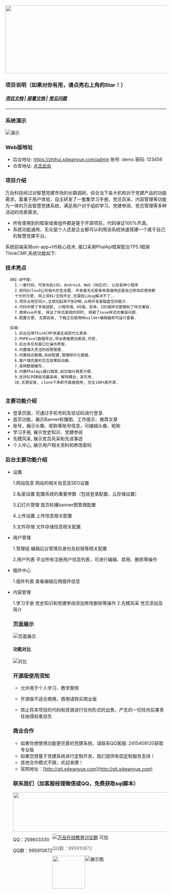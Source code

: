 <div align=center><img src="https://images.gitee.com/uploads/images/2021/0602/173906_8033df4c_2242923.png" width="590" height="212"/></div>

### 项目说明（如果对你有用，请点亮右上角的Star！）

##### <a target="_blank" href="http://doc.sdwanyue.com/wanyue_open_dangjian/2288362">项目文档</a> | <a target="_blank" href="http://doc.sdwanyue.com/wanyue_open_dangjian/2288363">部署文档</a> | <a target="_blank" href="http://doc.sdwanyue.com/wanyue_open_dangjian/2288739">常见问题</a> 

---

### 系统演示  
![演示](https://images.gitee.com/uploads/images/2021/0602/173945_647f3fb0_2242923.png "155114_9bce1969_8162876.png")
### Web版地址
- 后台地址: <a target="_blank" href="https://zhihui.sdwanyue.com/admin">https://zhihui.sdwanyue.com/admin</a> 账号: demo 密码: 123456
- 仓库地址: <a target="_blank" href="https://gitee.com/WanYueKeJi/wanyue_dangjian">点击此处</a> 
    
### 项目介绍
万岳科技经过对智慧党建市场的长期调研，综合当下各大机构对于党建产品的功能需求，着重于用户体验，自主研发了一套集学习手册、党员风采、内容管理等功能为一体的万岳智慧党建系统，满足用户对于组织学习、党建参阅、党员管理等多种活动的场景需求。
* 所有使用到的框架或者组件都是基于开源项目，代码保证100%开源。
* 系统功能通用，无论是个人还是企业都可以利用该系统快速搭建一个属于自己的智慧党建平台。

系统前端采用uni-app+H5核心技术, 接口采用PhalApi框架配合TP5.1框架ThinkCMF,系统功能如下:

### 技术亮点
```
  UNI-APP端:
    1.一套代码，可发布到iOS、Android、Web（响应式）、以及各种小程序
    2.依托Dcloud公司强大的生态圈, 开发者无论是拿来直接用还是自己修改后使用都
    十分的方便, 网上资料/文档齐全,无需担心bug解决不了..
    3.项目占用空间小,全部加起来不到2MB,占用开发者磁盘空间极少.
    4.代码中做了多端适配, 小程序端、H5端、安卓、IOS端样式都做到了样式兼容.
    7.使用vue开发, 保证了样式美观的同时, 规避了nvue样式的兼容问题.
    8.配置方便, 无需安装, 下载之后使用Hbuilder编辑器即可运行查看.    
    
  后端:  
    1.后台应用ThinkCMF快速生成现代化表单.
    2.PHPExcel数据导出,导出表格更加美观,可视.
    3.后台多任务窗口化操作界面.
    4.内置强大灵活的权限管理.
    5.内置组合数据,系统配置,管理碎片化数据.
    6.客户端完善的交互效果和动画.
    7.高频数据缓存.
    8.内置PhalApi接口框架,前后端分离更方便.
    9.支持队列降低流量高峰，解除耦合，高可用.
    10.无需安装, clone下来即可直接使用, 完全100%真开源.
     
```
 
 ### 主要功能介绍

 * 登录页面，可通过手机号码及验证码进行登录.
 * 首页功能，展示Banner轮播图、工作提示、推荐文章
 * 账号，展示头像、昵称等账号信息，可编辑头像、昵称
 * 学习手册, 展示党史知识、党建参阅 
 * 先模风采, 展示党员风采和先进事迹
 * 个人中心, 展示用户相关资料和修改密码
 

### 后台主要功能介绍
* 设置
  
  1.网站信息 网站的相关信息及SEO设置
    
  2.私密设置 配置系统的重要参数（包括登录配置、云存储设置）
    
  3.幻灯片管理 首页轮播banner图管理配置
  
  4.上传设置 上传信息相关配置
  
  5.文件存储 文件存储信息相关配置
  
* 用户管理
    
  1.管理组 编辑后台管理员身份及权限等相关配置
    
  2.用户列表 平台所有注册用户信息列表，可进行编辑、禁用、删除等操作

  
* 插件中心

  1.插件列表 查看编辑应用插件信息

* 内容管理
    
  1.学习手册 党史知识和党建参阅添加修改删除等操作
  2.先模风采 党员添加及简介
  
  
  ### 页面展示
    ![页面展示](https://images.gitee.com/uploads/images/2021/0602/174037_b8635057_2242923.jpeg "1.jpg")
  #### 功能对比
   ![对比](https://images.gitee.com/uploads/images/2021/0602/174059_23db3739_2242923.jpeg "2.jpg")
  
   ### 开源版使用须知
    
   * 允许用于个人学习、教学案例
    
   * 开源版不适合商用，商用请购买商业版
    
   * 禁止将本项目的代码和资源进行任何形式的出售，产生的一切任何后果责任由侵权者自负  
  
  ### 商业合作
  * 如果你想使用功能更完善的党建系统，请联系QQ客服: 2415408120获取专业版
  * 如果您想基于党建系统进行定制开发，我们提供有偿定制服务支持！
  * 其他合作模式不限，欢迎来撩！
  * 官网地址：[http://git.sdwanyue.com](http://git.sdwanyue.com)
                  
    
  ### 联系我们（加客服经理微信或QQ，免费获取sql脚本）
  
  <div style='height: 130px'>
      <img class="kefu_weixin" style="float:left;" src="https://images.gitee.com/uploads/images/2021/0317/105917_b29af80c_8543696.png" width="602" height="123"/>
      <div style="float:left;">
          <p>QQ：259603330</p>
          <p>QQ群：995910672</p>
      </div>
  </div>
  <a target="_blank" href="https://qm.qq.com/cgi-bin/qm/qr?k=JShAyXeoKqg2lWFEUSElxELImhjeMG4y&jump_from=webapi"><img border="0" src="https://images.gitee.com/uploads/images/2021/0317/100424_072ee536_8543696.png" alt="万岳在线教育讨论群" title="万岳在线教育讨论群"></a> 可加
  
  > QQ群：995910672
  
 <img class="kefu_weixin" style="float:left;" src="https://images.gitee.com/uploads/images/2021/0524/181101_c6bda503_2242923.jpeg" width="102" height="102"/>



![展示图](https://images.gitee.com/uploads/images/2021/0317/105811_baa6ef78_8543696.png "公众号.png")
